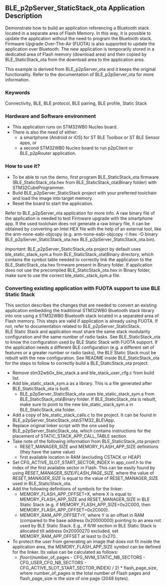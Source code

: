 ## __BLE_p2pServer_StaticStack_ota Application Description__

Demonstrate how to build an application referencing a Bluetooth stack located in a separate area of Flash Memory. In this way, it is possible to update the application without the need to program the Bluetooth stack. Firmware Upgrade Over-The-Air (FUOTA) is also supported to update the application over Bluetooth. The new application is temporarily stored in a dedicated area of Flash memory (download area) and then copied by BLE_StaticStack_ota from the download area to the application area.

This example is derived from BLE_p2pServer_ota and it keeps the original functionality. Refer to the documentation of BLE_p2pServer_ota for more information.

### __Keywords__

Connectivity, BLE, BLE protocol, BLE pairing, BLE profile, Static Stack

### __Hardware and Software environment__

  - This application runs on STM32WB0 Nucleo board.
  - There is also the need of either:
    - a smartphone (Android or iOS) for ST BLE Toolbox or ST BLE Sensor apps, or
    - a second STM32WB0 Nucleo board to run p2pClient or BLE_p2pRouter application.
    
### __How to use it?__

- To be able to run the demo, first program BLE_StaticStack_ota firmware (BLE_StaticStack_ota.hex from BLE_StaticStack_ota\\Binary folder) with STM32CubeProgrammer.
- Build BLE_p2pServer_StaticStack project with your preferred toolchain and load the image into target memory.
- Reset the board to start the application.

Refer to BLE_p2pServer_ota application for more info.
A raw binary file of the application is needed to test Firmware upgrade with the smartphone app. If the used toolchain does not generate a raw binary file, it can be obtained by converting an Intel HEX file with the help of an external tool, like the arm-none-eabi-objcopy (e.g. arm-none-eabi-objcopy -I ihex -O binary BLE_p2pServer_StaticStack_ota.hex BLE_p2pServer_StaticStack_ota.bin).

_Important_: BLE_p2pServer_StaticStack_ota project by default uses ble_static_stack_sym.a from BLE_StaticStack_ota\\Binary directory, which contains the symbol table needed to correctly link the application to the BLE_StaticStack_ota.hex firmware present in Binary folder. If application does not use the precompiled BLE_StaticStack_ota.hex in Binary folder, make sure to use the correct ble_static_stack_sym.a file.

### __Converting existing application with FUOTA support to use BLE Static Stack__

 This section describes the changes that are needed to convert an existing application embedding the traditional STM32WB0 Bluetooth stack library into one using a STM32WB0 Bluetooth stack located in a separated area of Flash memory. This steps are valid if application is already using FUOTA. If not, refer to documentation related to BLE_p2pServer_StaticStack.  
 BLE Static Stack and application must share the same stack modularity configuration and the same number of radio tasks. See BLE_StaticStack_ota to know the configuration used by BLE Static Stack with FUOTA support. If the application needs a different BLE configuration (e.g. a different set of features or a greater number or radio tasks), the BLE Static Stack must be rebuilt with the new configuration. See README inside BLE_StaticStack_ota for the steps to follow to correctly build a BLE_StaticStack_ota project.

- Remove stm32wb0x_ble_stack.a and ble_stack_user_cfg.c from build list.
- Add ble_static_stack_sym.a as a library. This is a file generated after BLE_StaticStack_ota is built.
  - BLE_p2pServer_StaticStack_ota uses ble_static_stack_sym.a from BLE_StaticStack_ota\\Binary folder. If BLE_StaticStack_ota is rebuilt, make sure to point to the new ble_static_stack_sym.a in BLE_StaticStack_ota folder.
- Add a copy of ble_static_stack_calls.c to the project. It can be found in BLE_p2pServer_StaticStack_ota\\STM32_BLE\\App.
- Replace original linker script with the one used by BLE_p2pServer_StaticStack_ota, which contains instructions for the placement of STATIC_STACK_APP_CALL_TABLE section.
- Take note of the following information from BLE_StaticStack_ota project:
  - RESET_MANAGER_SIZE and MEMORY_FLASH_APP_SIZE definitions (they have the same value)
  - first available location in RAM (excluding CSTACK or HEAP)
- Set CFG_ACTIVE_SLOT_START_SECTOR_INDEX in app_conf.h to the index of the first available sector in Flash. This can be easily found by using _RESET_MANAGER_SIZE/FLASH_PAGE_SIZE_, where the value of _RESET_MANAGER_SIZE_ is equal to the value of RESET_MANAGER_SIZE used in BLE_StaticStack_ota.
- Add the following definitions of symbols for the linker:
  - MEMORY_FLASH_APP_OFFSET=X, where X is equal to MEMORY_FLASH_APP_SIZE and RESET_MANAGER_SIZE in BLE Static Stack (e.g. if MEMORY_FLASH_APP_SIZE=0x2C000, then MEMORY_FLASH_APP_OFFSET=0x2C000).
  - MEMORY_RAM_APP_OFFSET=Y, where Y is an offset in RAM (compared to the base address 0x20000000) pointing to an area not used by BLE Static Stack. E.g., if R/W section in BLE Static Stack is allocated till address 0x20000270 excluded, set MEMORY_RAM_APP_OFFSET at least to 0x270.
- To protect the user from generating an image that does not fit inside the application area, the MEMORY_FLASH_APP_SIZE symbol can be defined for the linker. Its value can be calculated as follows:
  - _floor_((number_of_pages - CFG_NVM_STATIC_NB_SECTORS - CFG_USER_CFG_NB_SECTORS - CFG_ACTIVE_SLOT_START_SECTOR_INDEX) / 2) * flash_page_size,  
   where number_of_pages is the total number of Flash pages and flash_page_size is the size of one page (2048 bytes).
